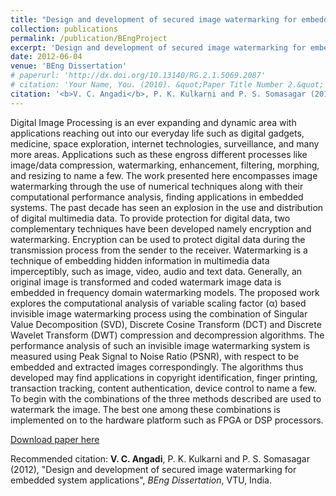 ```yaml
---
title: "Design and development of secured image watermarking for embedded system applications"
collection: publications
permalink: /publication/BEngProject
excerpt: 'Design and development of secured image watermarking for embedded system applications.'
date: 2012-06-04
venue: 'BEng Dissertation'
# paperurl: 'http://dx.doi.org/10.13140/RG.2.1.5069.2087'
# citation: 'Your Name, You. (2010). &quot;Paper Title Number 2.&quot; <i>Journal of Materials Research</i>. 1(2).'
citation: '<b>V. C. Angadi</b>, P. K. Kulkarni and P. S. Somasagar (2012), &quot;Design and development of secured image watermarking for embedded system applications&quot;, <i>BEng Dissertation</i>, VTU, India.'
---
```

Digital Image Processing is an ever expanding and dynamic area with applications reaching out into our everyday life such as digital gadgets, medicine, space exploration, internet technologies, surveillance, and many more areas. Applications such as these engross different processes like image/data compression, watermarking, enhancement, filtering, morphing, and resizing to name a few. The work presented here encompasses image watermarking through the use of numerical techniques along with their computational performance analysis, finding applications in embedded systems. The past decade has seen an explosion in the use and distribution of digital multimedia data. To provide protection for digital data, two complementary techniques have been developed namely encryption and watermarking. Encryption can be used to protect digital data during the transmission process from the sender to the receiver. Watermarking is a technique of embedding hidden information in multimedia data imperceptibly, such as image, video, audio and text data. Generally, an original image is transformed and coded watermark image data is embedded in frequency domain watermarking models. The proposed work explores the computational analysis of variable scaling factor (α) based invisible image watermarking process using the combination of Singular Value Decomposition (SVD), Discrete Cosine Transform (DCT) and Discrete Wavelet Transform (DWT) compression and decompression algorithms. The performance analysis of such an invisible image watermarking system is measured using Peak Signal to Noise Ratio (PSNR), with respect to be embedded and extracted images correspondingly. The algorithms thus developed may find applications in copyright identification, finger printing, transaction tracking, content authentication, device control to name a few. To begin with the combinations of the three methods described are used to watermark the image. The best one among these combinations is implemented on to the hardware platform such as FPGA or DSP processors.

[Download paper here](http://dx.doi.org/10.13140/RG.2.1.5069.2087)

Recommended citation: <b>V. C. Angadi</b>, P. K. Kulkarni and P. S. Somasagar (2012), &quot;Design and development of secured image watermarking for embedded system applications&quot;, <i>BEng Dissertation</i>, VTU, India.